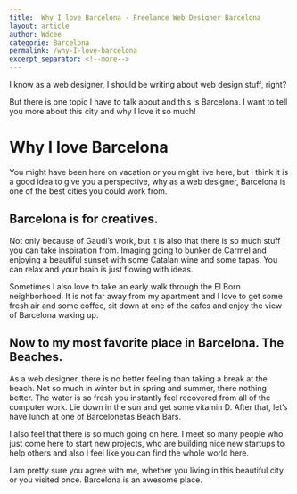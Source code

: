 ```yaml
---
title:  Why I love Barcelona - Freelance Web Designer Barcelona
layout: article
author: Wdcee
categorie: Barcelona
permalink: /why-I-love-barcelona
excerpt_separator: <!--more-->
---
```


I know as a web designer, I should be writing about web design stuff, right?

But there is one topic I have to talk about and this is Barcelona. I want to tell you more about this city and why I love it so much! 

<h1>Why I love Barcelona</h1>

You might have been here on vacation or you might live here, but I think it is a good idea to give you a perspective, why as a web designer, Barcelona is one of the best cities you could work from.

<!--more-->

<h2>Barcelona is for creatives.</h2>

Not only because of Gaudi’s work, but it is also that there is so much stuff you can take inspiration from. Imaging going to bunker de Carmel and enjoying a beautiful sunset with some Catalan wine and some tapas. You can relax and your brain is just flowing with ideas.

Sometimes I also love to take an early walk through the El Born neighborhood. It is not far away from my apartment and I love to get some fresh air and some coffee, sit down at one of the cafes and enjoy the view of Barcelona waking up.

<h2>Now to my most favorite place in Barcelona. The Beaches.</h2>

As a web designer, there is no better feeling than taking a break at the beach. Not so much in winter but in spring and summer, there nothing better. The water is so fresh you instantly feel recovered from all of the computer work. Lie down in the sun and get some vitamin D. After that, let’s have lunch at one of Barcelonetas Beach Bars.

I also feel that there is so much going on here. I meet so many people who just come here to start new projects, who are building nice new startups to help others and also I feel like you can find the whole world here.

I am pretty sure you agree with me, whether you living in this beautiful city or you visited once. Barcelona is an awesome place.
